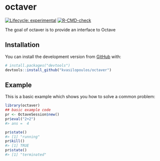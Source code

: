 
<!-- README.md is generated from README.Rmd. Please edit that file -->

# octaver

<!-- badges: start -->

[![Lifecycle:
experimental](https://img.shields.io/badge/lifecycle-experimental-orange.svg)](https://www.tidyverse.org/lifecycle/#experimental)
[![R-CMD-check](https://github.com/kvasilopoulos/octaver/workflows/R-CMD-check/badge.svg)](https://github.com/kvasilopoulos/octaver/actions)
<!-- badges: end -->

The goal of octaver is to provide an interface to Octave

## Installation

You can install the development version from
[GitHub](https://github.com/) with:

``` r
# install.packages("devtools")
devtools::install_github("kvasilopoulos/octaver")
```

## Example

This is a basic example which shows you how to solve a common problem:

``` r
library(octaver)
## basic example code
pr <- OctaveSession$new()
pr$eval("2+2")
#> ans =  4

pr$state()
#> [1] "running"
pr$kill()
#> [1] TRUE
pr$state()
#> [1] "terminated"
```
